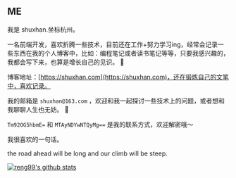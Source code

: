 
## ME

我是 shuxhan.坐标杭州。

一名前端开发，喜欢折腾一些技术，目前还在工作+努力学习ing，经常会记录一些东西在我的个人博客中，比如：编程笔记或者读书笔记等等，只要我感兴趣的，我都会写下来，也算是增长自己的见识。 :book:

博客地址：[https://shuxhan.com](https://shuxhan.com)，还在锻炼自己的文笔中，喜欢记录。

我的邮箱是 `shuxhan@163.com` ，欢迎和我一起探讨一些技术上的问题，或者想和我聊聊人生也无妨。 💬

`Tm92OG5hbmE=` 和 `MTAyNDYwNTQyMg==` 是我的联系方式，欢迎解密哦～

我很喜欢的一句话。

the road ahead will be long and our climb will be steep.

[![reng99's github stats](https://github-readme-stats.vercel.app/api?username=shuxhan&show_icons=true&theme=dracula)](https://github.com/anuraghazra/github-readme-stats)



